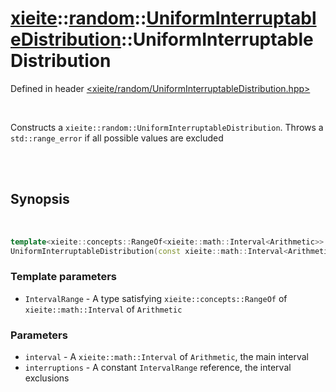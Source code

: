 # [xieite](../../xieite.md)::[random](../../random.md)::[UniformInterruptableDistribution<Arithmetic>](../UniformInterruptableDistribution.md)::UniformInterruptableDistribution
Defined in header [<xieite/random/UniformInterruptableDistribution.hpp>](../../../include/xieite/random/UniformInterruptableDistribution.hpp)

<br/>

Constructs a `xieite::random::UniformInterruptableDistribution`. Throws a `std::range_error` if all possible values are excluded

<br/><br/>

## Synopsis

<br/>

```cpp
template<xieite::concepts::RangeOf<xieite::math::Interval<Arithmetic>> IntervalRange>
UniformInterruptableDistribution(const xieite::math::Interval<Arithmetic> interval, const IntervalRange& interruptions);
```
### Template parameters
- `IntervalRange` - A type satisfying `xieite::concepts::RangeOf` of `xieite::math::Interval` of `Arithmetic`
### Parameters
- `interval` - A `xieite::math::Interval` of `Arithmetic`, the main interval
- `interruptions` - A constant `IntervalRange` reference, the interval exclusions

